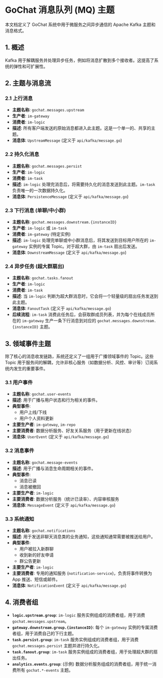 # GoChat 消息队列 (MQ) 主题

本文档定义了 GoChat 系统中用于微服务之间异步通信的 Apache Kafka 主题和消息格式。

## 1. 概述

Kafka 用于解耦服务并处理异步任务，例如将消息扩散到多个接收者。这提高了系统的弹性和可扩展性。

## 2. 主题与消息流

### 2.1 上行消息

-   **主题名称**: `gochat.messages.upstream`
-   **生产者**: `im-gateway`
-   **消费者**: `im-logic`
-   **描述**: 所有客户端发送的原始消息都进入此主题。这是一个单一的、共享的主题。
-   **消息体**: `UpstreamMessage` (定义于 `api/kafka/message.go`)

### 2.2 持久化消息

-   **主题名称**: `gochat.messages.persist`
-   **生产者**: `im-logic`
-   **消费者**: `im-task`
-   **描述**: `im-logic` 处理完消息后，将需要持久化的消息发送到此主题。`im-task` 负责唯一的一次数据持久化。
-   **消息体**: `PersistenceMessage` (定义于 `api/kafka/message.go`)

### 2.3 下行消息 (单聊/中小群)

-   **主题名称**: `gochat.messages.downstream.{instanceID}`
-   **生产者**: `im-logic` 或 `im-task`
-   **消费者**: `im-gateway` (特定实例)
-   **描述**: `im-logic` 处理完单聊或中小群消息后，将其发送到目标用户所在的 `im-gateway` 实例的专属 Topic。对于超大群，由 `im-task` 扇出后发送。
-   **消息体**: `DownstreamMessage` (定义于 `api/kafka/message.go`)

### 2.4 异步任务 (超大群扇出)

-   **主题名称**: `gochat.tasks.fanout`
-   **生产者**: `im-logic`
-   **消费者**: `im-task`
-   **描述**: 当 `im-logic` 判断为超大群消息时，它会将一个轻量级的扇出任务发送到此主题。
-   **消息体**: `FanoutTask` (定义于 `api/kafka/message.go`)
-   **后续流程**: `im-task` 消费此任务后，会获取群成员列表，并为每个在线成员所在的 `im-gateway` 生产一条下行消息到对应的 `gochat.messages.downstream.{instanceID}` 主题。

## 3. 领域事件主题

除了核心的消息收发链路，系统还定义了一组用于广播领域事件的 Topic。这些 Topic 用于服务间的解耦，允许非核心服务（如数据分析、风控、审计等）订阅系统内发生的重要事件。

### 3.1 用户事件

-   **主题名称**: `gochat.user-events`
-   **描述**: 用于广播与用户状态和行为相关的事件。
-   **典型事件**:
    -   用户上线/下线
    -   用户个人资料更新
-   **主要生产者**: `im-gateway`, `im-repo`
-   **主要消费者**: 数据分析服务、好友关系服务（用于更新在线状态）
-   **消息体**: `UserEvent` (定义于 `api/kafka/message.go`)

### 3.2 消息事件

-   **主题名称**: `gochat.message-events`
-   **描述**: 用于广播与消息生命周期相关的事件。
-   **典型事件**:
    -   消息已读
    -   消息被撤回
-   **主要生产者**: `im-logic`
-   **主要消费者**: 数据分析服务（统计已读率）、内容审核服务
-   **消息体**: `MessageEvent` (定义于 `api/kafka/message.go`)

### 3.3 系统通知

-   **主题名称**: `gochat.notifications`
-   **描述**: 用于发送非聊天消息类的业务通知，这些通知通常需要被推送给用户。
-   **典型事件**:
    -   用户被拉入新群聊
    -   收到新的好友申请
    -   群公告更新
-   **主要生产者**: `im-logic`
-   **主要消费者**: 专用的通知服务 (`notification-service`)，负责将事件转换为 App 推送、短信或邮件。
-   **消息体**: `NotificationEvent` (定义于 `api/kafka/message.go`)

## 4. 消费者组

-   **`logic.upstream.group`**: `im-logic` 服务实例组成的消费者组，用于消费 `gochat.messages.upstream`。
-   **`gateway.downstream.group.{instanceID}`**: 每个 `im-gateway` 实例的专属消费者组，用于消费自己的下行主题。
-   **`task.persist.group`**: `im-task` 服务实例组成的消费者组，用于消费 `gochat.messages.persist` 主题并进行持久化。
-   **`task.fanout.group`**: `im-task` 服务实例组成的消费者组，用于处理超大群的扇出任务。
-   **`analytics.events.group`**: (示例) 数据分析服务组成的消费者组，用于统一消费所有 `gochat.*-events` 主题。